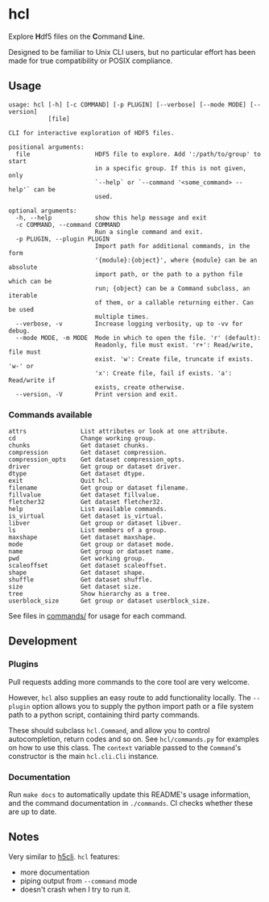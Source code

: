 # hcl

Explore **H**df5 files on the **C**ommand **L**ine.

Designed to be familiar to Unix CLI users, but no particular effort has been made for true compatibility or POSIX compliance.

## Usage

```_help
usage: hcl [-h] [-c COMMAND] [-p PLUGIN] [--verbose] [--mode MODE] [--version]
           [file]

CLI for interactive exploration of HDF5 files.

positional arguments:
  file                  HDF5 file to explore. Add ':/path/to/group' to start
                        in a specific group. If this is not given, only
                        `--help` or `--command '<some_command> --help'` can be
                        used.

optional arguments:
  -h, --help            show this help message and exit
  -c COMMAND, --command COMMAND
                        Run a single command and exit.
  -p PLUGIN, --plugin PLUGIN
                        Import path for additional commands, in the form
                        '{module}:{object}', where {module} can be an absolute
                        import path, or the path to a python file which can be
                        run; {object} can be a Command subclass, an iterable
                        of them, or a callable returning either. Can be used
                        multiple times.
  --verbose, -v         Increase logging verbosity, up to -vv for debug.
  --mode MODE, -m MODE  Mode in which to open the file. 'r' (default):
                        Readonly, file must exist. 'r+': Read/write, file must
                        exist. 'w': Create file, truncate if exists. 'w-' or
                        'x': Create file, fail if exists. 'a': Read/write if
                        exists, create otherwise.
  --version, -V         Print version and exit.
```

### Commands available

```_commands
attrs               List attributes or look at one attribute.
cd                  Change working group.
chunks              Get dataset chunks.
compression         Get dataset compression.
compression_opts    Get dataset compression_opts.
driver              Get group or dataset driver.
dtype               Get dataset dtype.
exit                Quit hcl.
filename            Get group or dataset filename.
fillvalue           Get dataset fillvalue.
fletcher32          Get dataset fletcher32.
help                List available commands.
is_virtual          Get dataset is_virtual.
libver              Get group or dataset libver.
ls                  List members of a group.
maxshape            Get dataset maxshape.
mode                Get group or dataset mode.
name                Get group or dataset name.
pwd                 Get working group.
scaleoffset         Get dataset scaleoffset.
shape               Get dataset shape.
shuffle             Get dataset shuffle.
size                Get dataset size.
tree                Show hierarchy as a tree.
userblock_size      Get group or dataset userblock_size.
```

See files in [commands/](./commands) for usage for each command.

## Development

### Plugins

Pull requests adding more commands to the core tool are very welcome.

However, `hcl` also supplies an easy route to add functionality locally.
The `--plugin` option allows you to supply the python import path
or a file system path to a python script, containing third party commands.

These should subclass `hcl.Command`, and allow you to control autocompletion,
return codes and so on.
See `hcl/commands.py` for examples on how to use this class.
The `context` variable passed to the `Command`'s constructor
is the main `hcl.cli.Cli` instance.

### Documentation

Run `make docs` to automatically update this README's usage information,
and the command documentation in `./commands`.
CI checks whether these are up to date.

## Notes

Very similar to [h5cli](https://pypi.org/project/h5cli/).
`hcl` features:

- more documentation
- piping output from `--command` mode
- doesn't crash when I try to run it.
